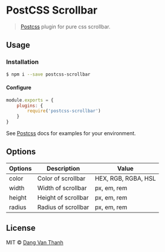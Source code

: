 # PostCSS Scrollbar

> [Postcss](https://github.com/postcss/postcss) plugin for pure css scrollbar.

## Usage

### Installation

```bash
$ npm i --save postcss-scrollbar
```

#### Configure

```js
module.exports = {
	plugins: {
		require('postcss-scrollbar')
	}
}
```

See [Postcss](https://github.com/postcss/postcss) docs for examples for your environment.

## Options

| Options    | Description                 | Value                             |
|------------|-----------------------------|-----------------------------------|
| color      | Color of scrollbar          | HEX, RGB, RGBA, HSL               |
| width      | Width of scrollbar          | px, em, rem                       |
| height     | Height of scrollbar         | px, em, rem                       |
| radius     | Radius of scrollbar         | px, em, rem                       |

## License

MIT © [Dang Van Thanh](http://dangthanh.org)
